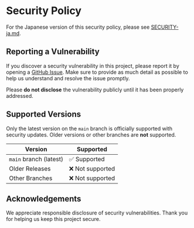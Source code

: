 # Security Policy

For the Japanese version of this security policy, please see [SECURITY-ja.md](docs/SECURITY-ja.md).

## Reporting a Vulnerability

If you discover a security vulnerability in this project, please report it by opening a [GitHub Issue](https://github.com/irichu/dotfiles/issues). Make sure to provide as much detail as possible to help us understand and resolve the issue promptly.

Please **do not disclose** the vulnerability publicly until it has been properly addressed.

## Supported Versions

Only the latest version on the `main` branch is officially supported with security updates. Older versions or other branches are **not** supported.

| Version                | Supported       |
| ---------------------- | --------------- |
| `main` branch (latest) | ✅ Supported     |
| Older Releases         | ❌ Not supported |
| Other Branches         | ❌ Not supported |

## Acknowledgements

We appreciate responsible disclosure of security vulnerabilities. Thank you for helping us keep this project secure.
